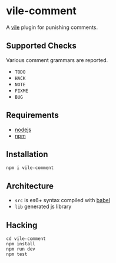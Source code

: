 # vile-comment

A [vile](http://vile.io) plugin for punishing comments.

## Supported Checks

Various comment grammars are reported.

- `TODO`
- `HACK`
- `NOTE`
- `FIXME`
- `BUG`

## Requirements

- [nodejs](http://nodejs.org)
- [npm](http://npmjs.org)

## Installation

    npm i vile-comment

## Architecture

- `src` is es6+ syntax compiled with [babel](https://babeljs.io)
- `lib` generated js library

## Hacking

    cd vile-comment
    npm install
    npm run dev
    npm test
